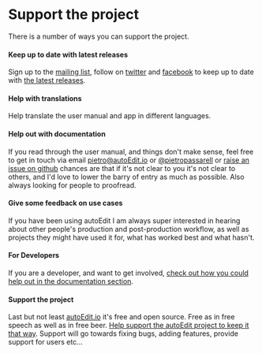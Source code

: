 # Support the project 

There is a number of ways you can support the project. 

#### Keep up to date with latest releases

Sign up to the [mailing list](http://eepurl.com/cMzwSX), follow on [twitter](http://twitter.com/autoEdit2) and [facebook](https://www.facebook.com/autoEdit.io/) to keep up to date with [the latest releases](https://github.com/OpenNewsLabs/autoEdit_2/releases). 


#### Help with translations
Help translate the user manual and app in different languages.


#### Help out with documentation 

If you read through the user manual, and things don't make sense, feel free to get in touch via email <a href="mailto:pietro@autoEdit.io?Subject=Hello" target="_top">pietro@autoEdit.io</a> or [@pietropassarell](twitter.com/pietropassarell) or [raise an issue on github](https://github.com/OpenNewsLabs/autoEdit_2) chances are that if it's not clear to you it's not clear to others, and I'd love to lower the barry of entry as much as possible. Also always looking for people to proofread.


#### Give some feedback on use cases

If you have been using autoEdit I am always super interested in hearing about other people's production and post-production workflow, as well as projects they might have used it for, what has worked best and what hasn't.


#### For Developers

If you are a developer, and want to get involved, [check out how you could help out in the documentation section](https://pietropassarelli.gitbooks.io/autoedit-2-r-d-documentation-for-developers/content).  <!-- TODO: update this link -->


#### Support the project

Last but not least [autoEdit.io](www.autoEdit.io) it's free and open source. Free as in free speech as well as in free beer. [Help support the autoEdit project to keep it that way](https://donorbox.org/c9762eef-0e08-468e-90cb-2d00643697f8?recurring=true).  Support will go towards fixing bugs, adding features, provide support for users etc...
